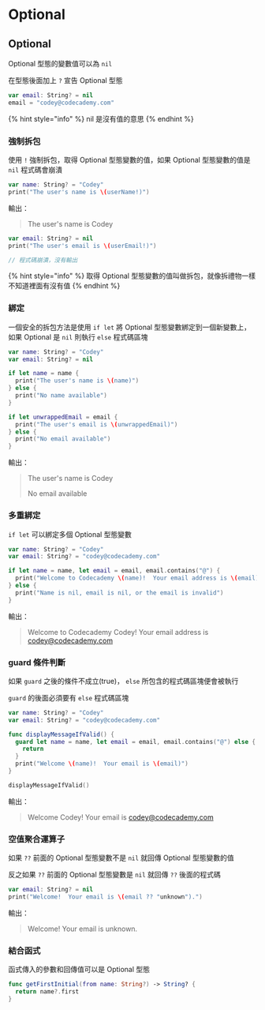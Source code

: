# Optional

## Optional

Optional 型態的變數值可以為 `nil`

在型態後面加上 `?` 宣告 Optional 型態

```swift
var email: String? = nil
email = "codey@codecademy.com"
```

{% hint style="info" %}
nil 是沒有值的意思
{% endhint %}

### 強制拆包

使用 `!` 強制拆包，取得 Optional 型態變數的值，如果 Optional 型態變數的值是 `nil` 程式碼會崩潰

```swift
var name: String? = "Codey"
print("The user's name is \(userName!)")
```

輸出：

> The user's name is Codey

```swift
var email: String? = nil
print("The user's email is \(userEmail!)") 

// 程式碼崩潰，沒有輸出
```

{% hint style="info" %}
取得 Optional 型態變數的值叫做拆包，就像拆禮物一樣不知道裡面有沒有值
{% endhint %}

### 綁定

一個安全的拆包方法是使用 `if let` 將 Optional 型態變數綁定到一個新變數上，如果 Optional 是 `nil` 則執行 `else` 程式碼區塊

```swift
var name: String? = "Codey"
var email: String? = nil

if let name = name {
  print("The user's name is \(name)")
} else {
  print("No name available")
}

if let unwrappedEmail = email {
  print("The user's email is \(unwrappedEmail)")
} else {
  print("No email available")
}
```

輸出：

> The user's name is Codey
>
> No email available

### 多重綁定

`if let` 可以綁定多個 Optional 型態變數

```swift
var name: String? = "Codey"
var email: String? = "codey@codecademy.com"

if let name = name, let email = email, email.contains("@") {
  print("Welcome to Codecademy \(name)!  Your email address is \(email)")
} else {
  print("Name is nil, email is nil, or the email is invalid")
}
```

輸出：

> Welcome to Codecademy Codey! Your email address is codey@codecademy.com

### guard 條件判斷

如果 `guard` 之後的條件不成立(true)， `else` 所包含的程式碼區塊便會被執行

`guard` 的後面必須要有 `else` 程式碼區塊

```swift
var name: String? = "Codey"
var email: String? = "codey@codecademy.com"

func displayMessageIfValid() {
  guard let name = name, let email = email, email.contains("@") else {
    return
  }
  print("Welcome \(name)!  Your email is \(email)")
}

displayMessageIfValid()
```

輸出：

> Welcome Codey! Your email is codey@codecademy.com

### 空值聚合運算子

如果 `??` 前面的 Optional 型態變數不是 `nil` 就回傳 Optional 型態變數的值

反之如果 `??` 前面的 Optional 型態變數是 `nil` 就回傳 `??` 後面的程式碼

```swift
var email: String? = nil
print("Welcome!  Your email is \(email ?? "unknown").")
```

輸出：

> Welcome! Your email is unknown.

### 結合函式

函式傳入的參數和回傳值可以是 Optional 型態

```swift
func getFirstInitial(from name: String?) -> String? {
  return name?.first
}
```
